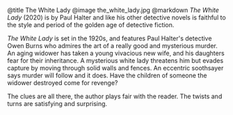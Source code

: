@title		The White Lady
@image		the_white_lady.jpg
@markdown
*The White Lady* (2020) is by Paul Halter
and like his other detective novels is faithful to
the style and period of the golden age of detective fiction.

*The White Lady* is set in the 1920s, and features Paul
Halter's detective Owen Burns who admires the art of
a really good and mysterious murder. An aging widower
has taken a young vivacious new wife, and his daughters fear
for their inheritance. A mysterious white lady threatens him
but evades capture by moving through solid walls and fences. An
eccentric soothsayer says murder will follow and it does.
Have the children of someone the widower destroyed come
for revenge?

The clues are all there, the author plays fair with
the reader. The twists and turns are satisfying and
surprising.
